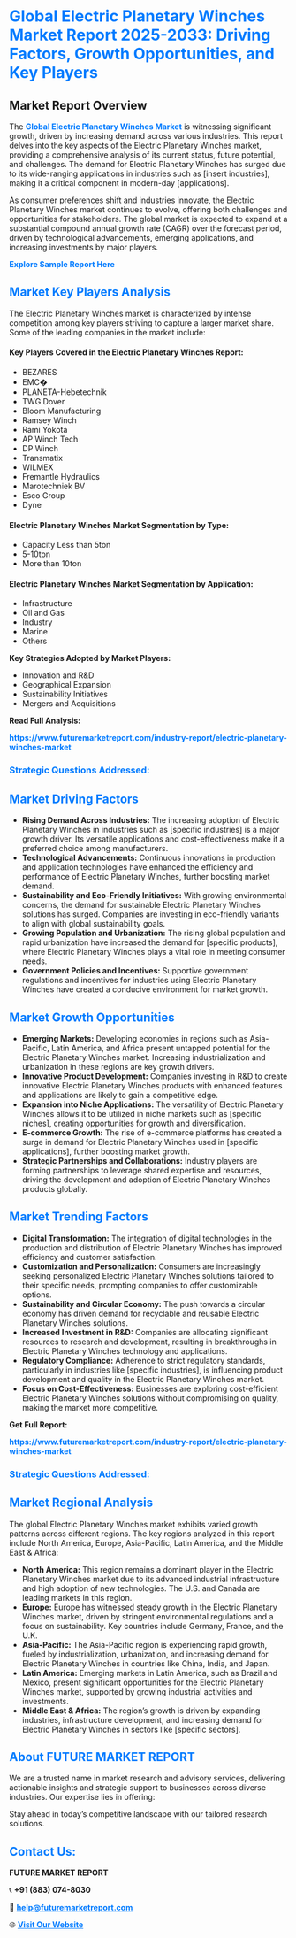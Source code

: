 <h1 style="color: #007BFF;">Global Electric Planetary Winches Market Report 2025-2033: Driving Factors, Growth Opportunities, and Key Players</h1>

<section id="overview">
<h2>Market Report Overview</h2>
<p>The <a href="https://www.futuremarketreport.com/industry-report/electric-planetary-winches-market" style="color: #007BFF; text-decoration: none;"><strong>Global Electric Planetary Winches Market</strong></a> is witnessing significant growth, driven by increasing demand across various industries. This report delves into the key aspects of the Electric Planetary Winches market, providing a comprehensive analysis of its current status, future potential, and challenges. The demand for Electric Planetary Winches has surged due to its wide-ranging applications in industries such as [insert industries], making it a critical component in modern-day [applications].</p>
<p>As consumer preferences shift and industries innovate, the Electric Planetary Winches market continues to evolve, offering both challenges and opportunities for stakeholders. The global market is expected to expand at a substantial compound annual growth rate (CAGR) over the forecast period, driven by technological advancements, emerging applications, and increasing investments by major players.</p>
</section>

<section id="overview">
<p><a href="https://www.futuremarketreport.com/request-sample/reportId=42779" style="color: #007BFF; text-decoration: none;"><strong>Explore Sample Report Here</strong></a></p>
</section>

<section id="key-players">
<h2 style="color: #007BFF;">Market Key Players Analysis</h2>
<p>The Electric Planetary Winches market is characterized by intense competition among key players striving to capture a larger market share. Some of the leading companies in the market include:</p>
<h4>Key Players Covered in the Electric Planetary Winches Report:</h4>
<ul><li>BEZARES</li><li>EMC�</li><li>PLANETA-Hebetechnik</li><li>TWG Dover</li><li>Bloom Manufacturing</li><li>Ramsey Winch</li><li>Rami Yokota</li><li>AP Winch Tech</li><li>DP Winch</li><li>Transmatix</li><li>WILMEX</li><li>Fremantle Hydraulics</li><li>Marotechniek BV</li><li>Esco Group</li><li>Dyne</li></ul>
<h4>Electric Planetary Winches Market Segmentation by Type:</h4>
<ul><li>Capacity Less than 5ton</li><li>5-10ton</li><li>More than 10ton</li></ul>

<h4>Electric Planetary Winches Market Segmentation by Application:</h4>
<ul><li>Infrastructure</li><li>Oil and Gas</li><li>Industry</li><li>Marine</li><li>Others</li></ul>
<p><strong>Key Strategies Adopted by Market Players:</strong></p>
<ul>
<li>Innovation and R&D</li>
<li>Geographical Expansion</li>
<li>Sustainability Initiatives</li>
<li>Mergers and Acquisitions</li>
</ul>
</section>

<section>
<p><strong>Read Full Analysis: </strong></p><a href="https://www.futuremarketreport.com/industry-report/electric-planetary-winches-market" style="color: #007BFF; text-decoration: none;"><strong>https://www.futuremarketreport.com/industry-report/electric-planetary-winches-market</strong></a>
<h3 style="color: #007BFF;">Strategic Questions Addressed:</h3>
</section>

<section id="driving-factors">
<h2 style="color: #007BFF;">Market Driving Factors</h2>
<ul>
<li><strong>Rising Demand Across Industries:</strong> The increasing adoption of Electric Planetary Winches in industries such as [specific industries] is a major growth driver. Its versatile applications and cost-effectiveness make it a preferred choice among manufacturers.</li>
<li><strong>Technological Advancements:</strong> Continuous innovations in production and application technologies have enhanced the efficiency and performance of Electric Planetary Winches, further boosting market demand.</li>
<li><strong>Sustainability and Eco-Friendly Initiatives:</strong> With growing environmental concerns, the demand for sustainable Electric Planetary Winches solutions has surged. Companies are investing in eco-friendly variants to align with global sustainability goals.</li>
<li><strong>Growing Population and Urbanization:</strong> The rising global population and rapid urbanization have increased the demand for [specific products], where Electric Planetary Winches plays a vital role in meeting consumer needs.</li>
<li><strong>Government Policies and Incentives:</strong> Supportive government regulations and incentives for industries using Electric Planetary Winches have created a conducive environment for market growth.</li>
</ul>
</section>

<section id="growth-opportunities">
<h2 style="color: #007BFF;">Market Growth Opportunities</h2>
<ul>
<li><strong>Emerging Markets:</strong> Developing economies in regions such as Asia-Pacific, Latin America, and Africa present untapped potential for the Electric Planetary Winches market. Increasing industrialization and urbanization in these regions are key growth drivers.</li>
<li><strong>Innovative Product Development:</strong> Companies investing in R&D to create innovative Electric Planetary Winches products with enhanced features and applications are likely to gain a competitive edge.</li>
<li><strong>Expansion into Niche Applications:</strong> The versatility of Electric Planetary Winches allows it to be utilized in niche markets such as [specific niches], creating opportunities for growth and diversification.</li>
<li><strong>E-commerce Growth:</strong> The rise of e-commerce platforms has created a surge in demand for Electric Planetary Winches used in [specific applications], further boosting market growth.</li>
<li><strong>Strategic Partnerships and Collaborations:</strong> Industry players are forming partnerships to leverage shared expertise and resources, driving the development and adoption of Electric Planetary Winches products globally.</li>
</ul>
</section>

<section id="trending-factors">
<h2 style="color: #007BFF;">Market Trending Factors</h2>
<ul>
<li><strong>Digital Transformation:</strong> The integration of digital technologies in the production and distribution of Electric Planetary Winches has improved efficiency and customer satisfaction.</li>
<li><strong>Customization and Personalization:</strong> Consumers are increasingly seeking personalized Electric Planetary Winches solutions tailored to their specific needs, prompting companies to offer customizable options.</li>
<li><strong>Sustainability and Circular Economy:</strong> The push towards a circular economy has driven demand for recyclable and reusable Electric Planetary Winches solutions.</li>
<li><strong>Increased Investment in R&D:</strong> Companies are allocating significant resources to research and development, resulting in breakthroughs in Electric Planetary Winches technology and applications.</li>
<li><strong>Regulatory Compliance:</strong> Adherence to strict regulatory standards, particularly in industries like [specific industries], is influencing product development and quality in the Electric Planetary Winches market.</li>
<li><strong>Focus on Cost-Effectiveness:</strong> Businesses are exploring cost-efficient Electric Planetary Winches solutions without compromising on quality, making the market more competitive.</li>
</ul>
</section>

<section>
<p><strong>Get Full Report: </strong></p><a href="https://www.futuremarketreport.com/industry-report/electric-planetary-winches-market" style="color: #007BFF; text-decoration: none;"><strong>https://www.futuremarketreport.com/industry-report/electric-planetary-winches-market</strong></a>
<h3 style="color: #007BFF;">Strategic Questions Addressed:</h3>
</section>


<section id="regional-analysis">
<h2 style="color: #007BFF;">Market Regional Analysis</h2>
<p>The global Electric Planetary Winches market exhibits varied growth patterns across different regions. The key regions analyzed in this report include North America, Europe, Asia-Pacific, Latin America, and the Middle East & Africa:</p>
<ul>
<li><strong>North America:</strong> This region remains a dominant player in the Electric Planetary Winches market due to its advanced industrial infrastructure and high adoption of new technologies. The U.S. and Canada are leading markets in this region.</li>
<li><strong>Europe:</strong> Europe has witnessed steady growth in the Electric Planetary Winches market, driven by stringent environmental regulations and a focus on sustainability. Key countries include Germany, France, and the U.K.</li>
<li><strong>Asia-Pacific:</strong> The Asia-Pacific region is experiencing rapid growth, fueled by industrialization, urbanization, and increasing demand for Electric Planetary Winches in countries like China, India, and Japan.</li>
<li><strong>Latin America:</strong> Emerging markets in Latin America, such as Brazil and Mexico, present significant opportunities for the Electric Planetary Winches market, supported by growing industrial activities and investments.</li>
<li><strong>Middle East & Africa:</strong> The region’s growth is driven by expanding industries, infrastructure development, and increasing demand for Electric Planetary Winches in sectors like [specific sectors].</li>
</ul>
</section>

<footer>
<h2 style="color: #007BFF;">About FUTURE MARKET REPORT</h2>
<p>We are a trusted name in market research and advisory services, delivering actionable insights and strategic support to businesses across diverse industries. Our expertise lies in offering:</p>

<p>Stay ahead in today’s competitive landscape with our tailored research solutions.</p>

<h2 style="color: #007BFF;">Contact Us:</h2>
<p><strong>FUTURE MARKET REPORT</strong></p>
<p>📞 <strong>+91 (883) 074-8030</strong></p>
<p>📧 <strong><a href="mailto:help@futuremarketreport.com" style="color: #007BFF;">help@futuremarketreport.com</a></strong></p>
<p>🌐 <strong><a href="https://www.futuremarketreport.com/" style="color: #007BFF;">Visit Our Website</a></strong></p>
</footer>